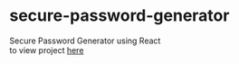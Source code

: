 # secure-password-generator
Secure Password Generator using React<br>
to view project [here](qalkaraimeh.github.io/secure-password-generator)
